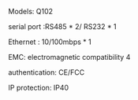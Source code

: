 
<span class="left"> Models:</span> <span class="right"> Q102 </span >

<span class="left"> serial port :</span><span class="right">RS485 * 2/ RS232 * 1</span>

<span class="left"> Ethernet :</span><span class="right"> 10/100mbps * 1</span>

<span class="left">EMC:</span><span class="right"> electromagnetic compatibility 4 </span>

<span class="left"> authentication: </span> <span class="right"> CE/FCC </span>

<span class="left"> IP protection: </span > <span class="right"> IP40 </span >
